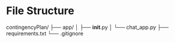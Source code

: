 # File Structure

contingencyPlan/
├── app/
│ ├── **init**.py
│ └── chat_app.py
├── requirements.txt
└── .gitignore
